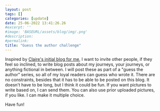 ```yaml
---
layout: post
tags: []
categories: [update]
date: 25-06-2022 13:41:26.26
#excerpt: ''
#image: 'BASEURL/assets/blog/img/.png'
#description:
#permalink:
title: "Guess the author challenge"
---
```


Inspired by [Claire's initial blog for me](https://maxkatzchristy.blogspot.com/), I want to invite other people, if they feel so inclined, to write blog posts about my journeys, your journeys, or anything fictional in between. I will post these as part of a "guess the author" series, so all of my loyal readers can guess who wrote it. There are no constraints, besides that it has to be able to be posted on this blog. It doesn't have to be long, but I think it could be fun. If you want pictures to write based on, I can send them. You can also use prior uploaded pictures, if you like. I can make it multiple choice.

Have fun!
